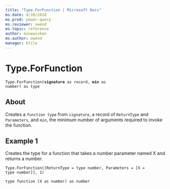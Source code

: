 ```yaml
---
title: "Type.ForFunction | Microsoft Docs"
ms.date: 4/16/2018
ms.prod: power-query
ms.reviewer: owend
ms.topic: reference
author: minewiskan
ms.author: owend
manager: kfile
---
```

# Type.ForFunction
<code>Type.ForFunction(<b>signature</b> as record, <b>min</b> as number) as type</code>
## About
Creates a <code>function type</code> from <code>signature</code>, a record of <code>ReturnType</code> and <code>Parameters</code>, and <code>min</code>, the minimum number of arguments required to invoke the function.

## Example 1
Creates the type for a function that takes a number parameter named X and returns a number.

<code>Type.ForFunction([ReturnType = type number, Parameters = [X = type number]], 1)</code>

<code>type function (X as number) as number</code>
